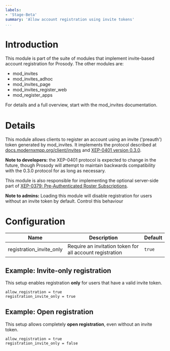 ```yaml
---
labels:
- 'Stage-Beta'
summary: 'Allow account registration using invite tokens'
...
```


Introduction
============

This module is part of the suite of modules that implement invite-based
account registration for Prosody. The other modules are:

- mod_invites
- mod_invites_adhoc
- mod_invites_page
- mod_invites_register_web
- mod_register_apps

For details and a full overview, start with the mod_invites documentation.

Details
=======

This module allows clients to register an account using an invite ('preauth')
token generated by mod_invites. It implements the protocol described at
[docs.modernxmpp.org/client/invites](https://docs.modernxmpp.org/client/invites)
and [XEP-0401 version 0.3.0](https://xmpp.org/extensions/attic/xep-0401-0.3.0.html).

**Note to developers:** the XEP-0401 protocol is expected to change in the future,
though Prosody will attempt to maintain backwards compatibility with the 0.3.0 protocol
for as long as necessary.

This module is also responsible for implementing the optional server-side part
of [XEP-0379: Pre-Authenticated Roster Subscriptions](https://xmpp.org/extensions/xep-0379.html).

**Note to admins:** Loading this module will disable registration for users
without an invite token by default. Control this behaviour 

# Configuration

| Name                     | Description                                              | Default |
|--------------------------|----------------------------------------------------------|---------|
| registration_invite_only | Require an invitation token for all account registration | `true`  |

## Example: Invite-only registration

This setup enables registration **only** for users that have a valid
invite token.

``` {.lua}
allow_registration = true
registration_invite_only = true
```

## Example: Open registration

This setup allows completely **open registration**, even without
an invite token.

``` {.lua}
allow_registration = true
registration_invite_only = false
```
